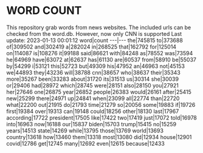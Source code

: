 # WORD COUNT
This repository grab words from news websites. The included urls can be checked from the word.db.
However, now only CNN is supported
Last update: 2023-01-13 00:01:12
word|count
---|---
the|745815
to|373688
of|309502
and|302419
a|282024
in|268525
that|162792
for|125014
on|114087
is|108276
it|99188
said|86621
with|84248
as|78552
was|73594
he|64969
have|63072
at|62637
has|61130
are|60537
from|58910
be|55037
by|54299
i|53121
this|52723
but|49309
his|47952
an|46963
not|45153
we|44893
they|43236
will|38788
cnn|38657
who|38637
their|35343
more|35267
been|33283
about|31720
its|31513
us|30314
she|30039
or|29406
had|28972
which|28745
were|28151
also|28150
you|27921
her|27646
one|26875
year|26852
people|26383
would|26161
after|25415
new|25299
there|24971
up|24841
when|23099
all|22774
than|22720
what|22200
out|21915
do|21793
time|21279
so|20056
some|19883
if|19726
first|19384
over|19313
can|19148
could|18256
other|18130
last|17967
according|17722
president|17505
like|17422
two|17419
just|17072
told|16978
into|16963
now|16188
our|15837
biden|15703
trump|15415
no|15259
years|14513
state|14269
while|13795
those|13769
world|13693
country|13618
how|13460
them|13318
most|13080
did|12934
house|12901
covid|12786
get|12745
many|12692
even|12615
because|12433
